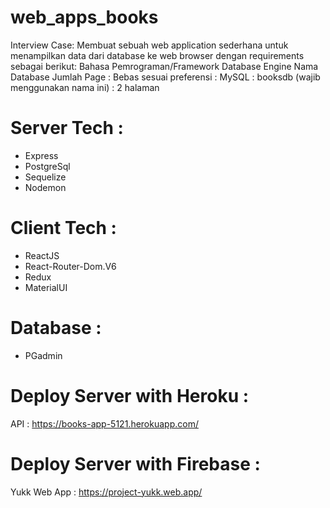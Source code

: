 # web_apps_books

Interview Case: Membuat sebuah web application sederhana untuk menampilkan data dari database ke web browser dengan requirements sebagai berikut: Bahasa Pemrograman/Framework Database Engine Nama Database Jumlah Page : Bebas sesuai preferensi : MySQL : booksdb (wajib menggunakan nama ini) : 2 halaman

# Server Tech :

- Express
- PostgreSql
- Sequelize
- Nodemon

# Client Tech :

- ReactJS
- React-Router-Dom.V6
- Redux
- MaterialUI

# Database :

- PGadmin

# Deploy Server with Heroku :

API : https://books-app-5121.herokuapp.com/

# Deploy Server with Firebase :

Yukk Web App : https://project-yukk.web.app/
